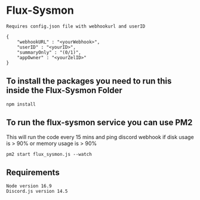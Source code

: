 # Flux-Sysmon

```Requires config.json file with webhookurl and userID```
```
{
    "webhookURL" : "<yourWebhook>",
    "userID" : "<yourID>",
    "summaryOnly" : "(0/1)",
    "appOwner" : "<yourZelID>"
}
```
## To install the packages you need to run this inside the Flux-Sysmon Folder
```npm install```

## To run the flux-sysmon service you can use PM2
This will run the code every 15 mins and ping discord webhook if disk usage is > 90% or memory usage is > 90%

```pm2 start flux_sysmon.js --watch```

## Requirements
```
Node version 16.9
Discord.js version 14.5
```
